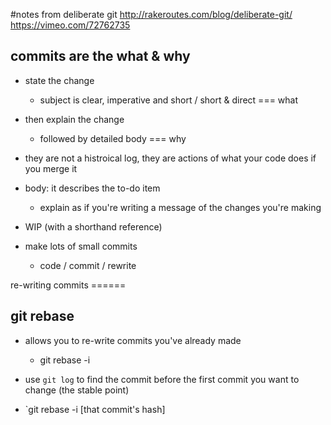 #notes from deliberate git
http://rakeroutes.com/blog/deliberate-git/
https://vimeo.com/72762735

## commits are the what & why
  - state the change
    - subject is clear, imperative and short / short & direct === what
  - then explain the change
    - followed by detailed body === why

  - they are not a histroical log, they are actions of what your code does if you merge it
  - body: it describes the to-do item
    - explain as if you're writing a message of the changes you're making

  - WIP (with a shorthand reference)
  - make lots of small commits
    - code / commit / rewrite


re-writing commits ======
## git rebase
  - allows you to re-write commits you've already made
    - git rebase -i

  - use `git log` to find the commit before the first commit you want to change (the stable point)
  - `git rebase -i [that commit's hash]
